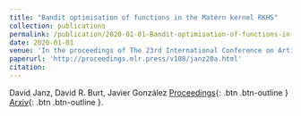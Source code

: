 ```yaml
---
title: "Bandit optimisation of functions in the Matérn kernel RKHS"
collection: publications
permalink: /publication/2020-01-01-Bandit-optimisation-of-functions-in-the-Matern-kernel-RKHS
date: 2020-01-01
venue: 'In the proceedings of The 23rd International Conference on Artificial Intelligence and Statistics, AISTATS 2020.'
paperurl: 'http://proceedings.mlr.press/v108/janz20a.html'
citation:
---
```

David Janz,  David R. Burt,  Javier González
[Proceedings](http://proceedings.mlr.press/v108/janz20a.html){: .btn .btn-outline } [Arxiv](https://arxiv.org/abs/2001.10396){: .btn .btn-outline }.

